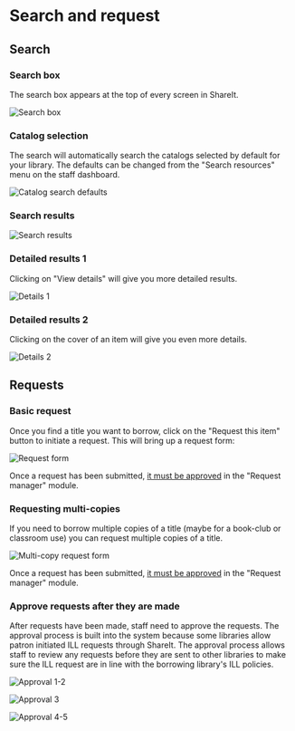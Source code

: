 # Search and request


## Search

### Search box

The search box appears at the top of every screen in ShareIt.

![Search box](.gitbook/assets/100-searching.jpg)

### Catalog selection

The search will automatically search the catalogs selected by default for your library.  The defaults can be changed from the "Search resources" menu on the staff dashboard.

![Catalog search defaults](.gitbook/assets/110.jpg)

### Search results

![Search results](.gitbook/assets/120.jpg)

### Detailed results 1

Clicking on "View details" will give you more detailed results.

![Details 1](.gitbook/assets/130.jpg)

### Detailed results 2

Clicking on the cover of an item will give you even more details.

![Details 2](.gitbook/assets/140.jpg)

## Requests

### Basic request

Once you find a title you want to borrow, click on the "Request this item" button to initiate a request.  This will bring up a request form:

![Request form](.gitbook/assets/150.jpg)

Once a request has been submitted, [it must be approved](#approve-requests-after-they-are-made) in the "Request manager" module.

### Requesting multi-copies

If you need to borrow multiple copies of a title (maybe for a book-club or classroom use) you can request multiple copies of a title.

![Multi-copy request form](.gitbook/assets/160.jpg)

Once a request has been submitted, [it must be approved](#approve-requests-after-they-are-made) in the "Request manager" module.

### Approve requests after they are made

After requests have been made, staff need to approve the requests.  The approval process is built into the system because some libraries allow patron initiated ILL requests through ShareIt.  The approval process allows staff to review any requests before they are sent to other libraries to make sure the ILL request are in line with the borrowing library's ILL policies.

![Approval 1-2](.gitbook/assets/170.jpg)

![Approval 3](.gitbook/assets/180.jpg)

![Approval 4-5](.gitbook/assets/190.jpg)
